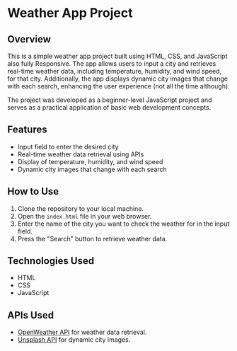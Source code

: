 # Weather App Project

## Overview

This is a simple weather app project built using HTML, CSS, and JavaScript also fully Responsive. The app allows users to input a city and retrieves real-time weather data, including temperature, humidity, and wind speed, for that city. Additionally, the app displays dynamic city images that change with each search, enhancing the user experience (not all the time although).

The project was developed as a beginner-level JavaScript project and serves as a practical application of basic web development concepts.

## Features

- Input field to enter the desired city
- Real-time weather data retrieval using APIs
- Display of temperature, humidity, and wind speed
- Dynamic city images that change with each search

## How to Use

1. Clone the repository to your local machine.
2. Open the `index.html` file in your web browser.
3. Enter the name of the city you want to check the weather for in the input field.
4. Press the "Search" button to retrieve weather data.

## Technologies Used

- HTML
- CSS
- JavaScript

## APIs Used

- [OpenWeather API](https://openweathermap.org/api) for weather data retrieval.
- [Unsplash API](https://unsplash.com/developers) for dynamic city images.
